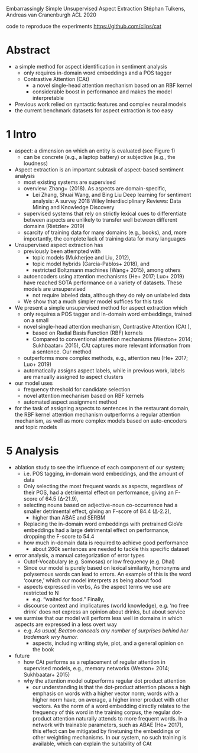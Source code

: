 Embarrassingly Simple Unsupervised Aspect Extraction
Stéphan Tulkens, Andreas van Cranenburgh
ACL 2020

code to reproduce the experiments https://github.com/clips/cat

# Abstract

* a simple method for aspect identification in sentiment analysis
  * only requires in-domain word embeddings and a POS tagger
  * Contrastive Attention (CAt)
    * a novel single-head attention mechanism based on an RBF kernel
    * considerable boost in performance and makes the model interpretable
* Previous work relied on syntactic features and complex neural models
* the current benchmark datasets for aspect extraction is too easy

# 1 Intro

* aspect: a dimension on which an entity is evaluated (see Figure 1)
  * can be concrete (e.g., a laptop battery) or subjective (e.g., the loudness)
* Aspect extraction is an important subtask of aspect-based sentiment analysis
  * most existing systems are supervised
  * overview: Zhang+ (2018). As aspects are domain-specific,
    * Lei Zhang, Shuai Wang, and Bing Liu
      Deep learning for sentiment analysis: A survey
      2018 Wiley Interdisciplinary Reviews: Data Mining and Knowledge Discovery
  * supervised systems that rely on strictly lexical cues to differentiate
    between aspects are unlikely to transfer well between different domains
    (Rietzler+ 2019)
  * scarcity of training data for many domains (e.g., books), and, more
    importantly, the complete lack of training data for many languages
* Unsupervised aspect extraction has
  * previously been attempted with
    * topic models (Mukherjee and Liu, 2012),
    * topic model hybrids (Garcı́a-Pablos+ 2018), and
    * restricted Boltzmann machines (Wang+ 2015), among others
  * autoencoders using attention mechanisms (He+ 2017; Luo+ 2019) have reached
    SOTA performance on a variety of datasets. These models are unsupervised
    * not require labeled data, although they do rely on unlabeled data
  * We show that a much simpler model suffices for this task
* We present a simple unsupervised method for aspect extraction which
  * only requires a POS tagger and in-domain word embeddings, trained on a small
  * novel single-head attention mechanism, Contrastive Attention (CAt ),
    * based on Radial Basis Function (RBF) kernels
    * Compared to conventional attention mechanisms (Weston+ 2014; Sukhbaatar+
      2015), CAt captures more relevant information from a sentence. Our method
  * outperforms more complex methods, e.g., attention neu (He+ 2017; Luo+ 2019)
  * automatically assigns aspect labels, while in previous work, labels are
    manually assigned to aspect clusters
* our model uses 
  * frequency threshold for candidate selection 
  * novel attention mechanism based on RBF kernels
  * automated aspect assignment method
* for the task of assigning aspects to sentences in the restaurant domain, the
  RBF kernel attention mechanism outperforms a regular attention mechanism, as
  well as more complex models based on auto-encoders and topic models

# 5 Analysis

* ablation study to see the influence of each component of our system;
  * i.e. POS tagging, in-domain word embeddings, and the amount of data
  * Only selecting the most frequent words as aspects, regardless of their POS,
    had a detrimental effect on performance, giving an F-score of 64.5 (∆-21.9),
  * selecting nouns based on adjective-noun co-occurrence had a smaller
    detrimental effect, giving an F-score of 84.4 (∆-2.2),
    * higher than ABAE and SERBM
  * Replacing the in-domain word embeddings with pretrained GloVe embeddings had
    a large detrimental effect on performance, dropping the F-score to 54.4
  * how much in-domain data is required to achieve good performance
    * about 260k sentences are needed to tackle this specific dataset
* error analysis, a manual categorization of error types
  * Outof-Vocabulary (e.g. Somosas) or low frequency (e.g. Dhal)
  * Since our model is purely based on lexical similarity, homonyms and
    polysemous words can lead to errors. An example of this is the word
    ‘course,’ which our model interprets as being about food
  * aspects expressed in verbs, As the aspect terms we use are restricted to N
    * e.g. “waited for food.” Finally,
  * discourse context and implicatures (world knowledge), e.g. ‘no free drink’
    does not express an opinion about drinks, but about service
* we surmise that our model will perform less well in domains in which aspects
  are expressed in a less overt way
  * e.g. _As usual, Beaton conceals any number of surprises behind her trademark
    wry humor._
    * aspects, including writing style, plot, and a general opinion on the book
* future
  * how CAt performs as a replacement of regular attention in supervised models,
    e.g., memory networks (Weston+ 2014; Sukhbaatar+ 2015)
  * why the attention model outperforms regular dot product attention
    * our understanding is that the dot-product attention places a high emphasis
      on words with a higher vector norm; words with a higher norm have, on
      average, a higher inner product with other vectors. As the norm of a word
      embedding directly relates to the frequency of this word in the training
      corpus, the regular dot-product attention naturally attends to more
      frequent words. In a network with trainable parameters, such as ABAE (He+
      2017), this effect can be mitigated by finetuning the embeddings or other
      weighting mechanisms. In our system, no such training is available, which
      can explain the suitability of CAt
